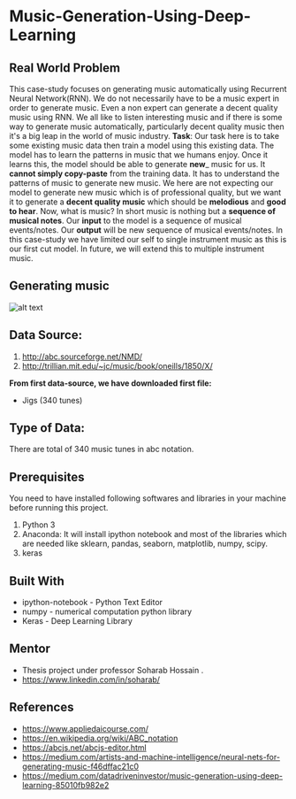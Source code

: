 # Music-Generation-Using-Deep-Learning
## Real World Problem
This case-study focuses on generating music automatically using Recurrent Neural Network(RNN). 
We do not necessarily have to be a music expert in order to generate music. Even a non expert can generate a decent quality music using RNN.
We all like to listen interesting music and if there is some way to generate music automatically, particularly decent quality music then it's a big leap in the world of music industry.
__Task__: Our task here is to take some existing music data then train a model using this existing data. The model has to learn the patterns in music that we humans enjoy. Once it learns this, the model should be able to generate __new___ music for us. It __cannot simply copy-paste__ from the training data. It has to understand the patterns of music to generate new music. We here are not expecting our model to generate new music which is of professional quality, but we want it to generate a __decent quality music__ which should be __melodious__ and __good to hear__.
Now, what is music? In short music is nothing but a __sequence of musical notes__. Our __input__ to the model is a sequence of musical events/notes. Our __output__ will be new sequence of musical events/notes. In this case-study we have limited our self to single instrument music as this is our first cut model. In future, we will extend this to multiple instrument music.
## Generating music
![alt text](https://miro.medium.com/max/1400/1*pPo4rXle7ttifQajRwMIgw.png)
## Data Source:
1. http://abc.sourceforge.net/NMD/
2. http://trillian.mit.edu/~jc/music/book/oneills/1850/X/

__From first data-source, we have downloaded first file:__
* Jigs (340 tunes)
## Type of Data:
There are total of 340 music tunes in abc notation.
## Prerequisites
You need to have installed following softwares and libraries in your machine before running this project.
1. Python 3
2. Anaconda: It will install ipython notebook and most of the libraries which are needed like sklearn, pandas, seaborn, matplotlib, numpy, scipy.
3. keras
## Built With
* ipython-notebook - Python Text Editor
* numpy - numerical computation python library
* Keras - Deep Learning Library
## Mentor
* Thesis project under professor Soharab Hossain .
* https://www.linkedin.com/in/soharab/
## References
* https://www.appliedaicourse.com/
* https://en.wikipedia.org/wiki/ABC_notation
* https://abcjs.net/abcjs-editor.html
* https://medium.com/artists-and-machine-intelligence/neural-nets-for-generating-music-f46dffac21c0
* https://medium.com/datadriveninvestor/music-generation-using-deep-learning-85010fb982e2


